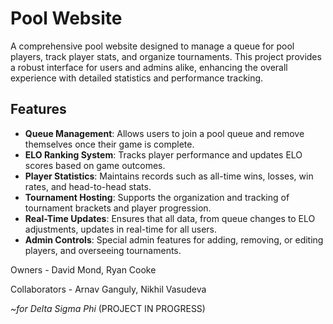 # Pool Website

A comprehensive pool website designed to manage a queue for pool players, track player stats, and organize tournaments. This project provides a robust interface for users and admins alike, enhancing the overall experience with detailed statistics and performance tracking.

## Features

- **Queue Management**: Allows users to join a pool queue and remove themselves once their game is complete.
- **ELO Ranking System**: Tracks player performance and updates ELO scores based on game outcomes.
- **Player Statistics**: Maintains records such as all-time wins, losses, win rates, and head-to-head stats.
- **Tournament Hosting**: Supports the organization and tracking of tournament brackets and player progression.
- **Real-Time Updates**: Ensures that all data, from queue changes to ELO adjustments, updates in real-time for all users.
- **Admin Controls**: Special admin features for adding, removing, or editing players, and overseeing tournaments.

Owners - David Mond, Ryan Cooke

Collaborators - Arnav Ganguly, Nikhil Vasudeva

_~for Delta Sigma Phi_
(PROJECT IN PROGRESS)
